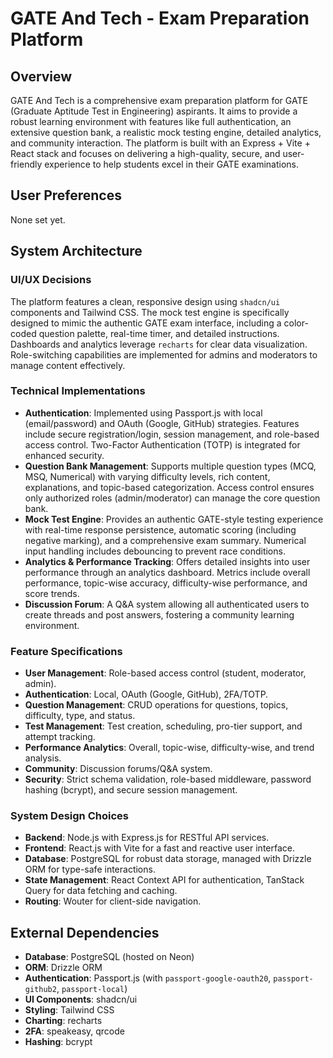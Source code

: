 # GATE And Tech - Exam Preparation Platform

## Overview
GATE And Tech is a comprehensive exam preparation platform for GATE (Graduate Aptitude Test in Engineering) aspirants. It aims to provide a robust learning environment with features like full authentication, an extensive question bank, a realistic mock testing engine, detailed analytics, and community interaction. The platform is built with an Express + Vite + React stack and focuses on delivering a high-quality, secure, and user-friendly experience to help students excel in their GATE examinations.

## User Preferences
None set yet.

## System Architecture

### UI/UX Decisions
The platform features a clean, responsive design using `shadcn/ui` components and Tailwind CSS. The mock test engine is specifically designed to mimic the authentic GATE exam interface, including a color-coded question palette, real-time timer, and detailed instructions. Dashboards and analytics leverage `recharts` for clear data visualization. Role-switching capabilities are implemented for admins and moderators to manage content effectively.

### Technical Implementations
- **Authentication**: Implemented using Passport.js with local (email/password) and OAuth (Google, GitHub) strategies. Features include secure registration/login, session management, and role-based access control. Two-Factor Authentication (TOTP) is integrated for enhanced security.
- **Question Bank Management**: Supports multiple question types (MCQ, MSQ, Numerical) with varying difficulty levels, rich content, explanations, and topic-based categorization. Access control ensures only authorized roles (admin/moderator) can manage the core question bank.
- **Mock Test Engine**: Provides an authentic GATE-style testing experience with real-time response persistence, automatic scoring (including negative marking), and a comprehensive exam summary. Numerical input handling includes debouncing to prevent race conditions.
- **Analytics & Performance Tracking**: Offers detailed insights into user performance through an analytics dashboard. Metrics include overall performance, topic-wise accuracy, difficulty-wise performance, and score trends.
- **Discussion Forum**: A Q&A system allowing all authenticated users to create threads and post answers, fostering a community learning environment.

### Feature Specifications
- **User Management**: Role-based access control (student, moderator, admin).
- **Authentication**: Local, OAuth (Google, GitHub), 2FA/TOTP.
- **Question Management**: CRUD operations for questions, topics, difficulty, type, and status.
- **Test Management**: Test creation, scheduling, pro-tier support, and attempt tracking.
- **Performance Analytics**: Overall, topic-wise, difficulty-wise, and trend analysis.
- **Community**: Discussion forums/Q&A system.
- **Security**: Strict schema validation, role-based middleware, password hashing (bcrypt), and secure session management.

### System Design Choices
- **Backend**: Node.js with Express.js for RESTful API services.
- **Frontend**: React.js with Vite for a fast and reactive user interface.
- **Database**: PostgreSQL for robust data storage, managed with Drizzle ORM for type-safe interactions.
- **State Management**: React Context API for authentication, TanStack Query for data fetching and caching.
- **Routing**: Wouter for client-side navigation.

## External Dependencies

- **Database**: PostgreSQL (hosted on Neon)
- **ORM**: Drizzle ORM
- **Authentication**: Passport.js (with `passport-google-oauth20`, `passport-github2`, `passport-local`)
- **UI Components**: shadcn/ui
- **Styling**: Tailwind CSS
- **Charting**: recharts
- **2FA**: speakeasy, qrcode
- **Hashing**: bcrypt